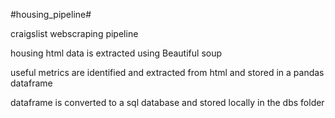 #housing_pipeline#

craigslist webscraping pipeline

housing html data is extracted using Beautiful soup

useful metrics are identified and extracted from html and stored in a pandas dataframe

dataframe is converted to a sql database and stored locally in the dbs folder
 
